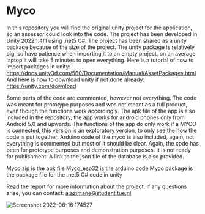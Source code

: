 # Myco
In this repository you will find the original unity project for the application, so an assessor could look into the code. The project has been developed in Unity 2022.1.4f1 using .net5 C#. The project has been shared as a unity package because of the size of the project. The unity package is relatively big, so have patience when importing it to an empty project, on an average laptop it will take 5 minutes to open everything. Here is a tutorial of how to import packages in unity: https://docs.unity3d.com/560/Documentation/Manual/AssetPackages.html
And here is how to download unity if not done already: 
https://unity.com/download

Some parts of the code are commented, however not everything. The code was meant for prototype purposes and was not meant as a full product, even though the functions work accordingly. 
The apk file of the app is also included in the repository, the app works for android phones only from Android 5.0 and upwards. The functions of the app do only work if a MYCO is connected, this version is an exploratory version, to only see the how the code is put together. 
Arduino code of the myco is also included, again, not everything is commented but most of it should be clear. Again, the code has been for prototype purposes and demonstration purposes. It is not ready for publishment. 
A link to the json file of the database is also provided.

Myco.zip is the apk file
Myco_esp32 is the arduino code
Myco package is the package file for the .net5 C# code in unity

Read the report for more information about the project.
If any questions arise, you can contact: 
a.azimane@student.tue.nl


![Screenshot 2022-06-16 174527](https://user-images.githubusercontent.com/62105727/174111571-a5d2a5a2-fe0a-4d2c-958a-0d4543e040a9.png)

